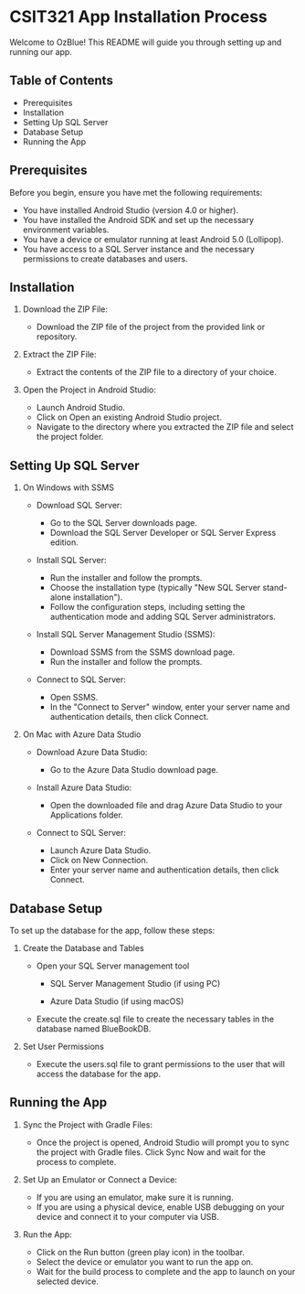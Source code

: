 # CSIT321 App Installation Process

Welcome to OzBlue! This README will guide you through setting up and running our app.

## Table of Contents
- Prerequisites
- Installation
- Setting Up SQL Server
- Database Setup
- Running the App

## Prerequisites
Before you begin, ensure you have met the following requirements:

- You have installed Android Studio (version 4.0 or higher).
- You have installed the Android SDK and set up the necessary environment variables.
- You have a device or emulator running at least Android 5.0 (Lollipop).
- You have access to a SQL Server instance and the necessary permissions to create databases and users.

## Installation

1. Download the ZIP File:

   - Download the ZIP file of the project from the provided link or repository.

2. Extract the ZIP File:

   - Extract the contents of the ZIP file to a directory of your choice.

3. Open the Project in Android Studio:

   - Launch Android Studio.
   - Click on Open an existing Android Studio project.
   - Navigate to the directory where you extracted the ZIP file and select the project folder.

## Setting Up SQL Server

1. On Windows with SSMS

   - Download SQL Server:
     
     - Go to the SQL Server downloads page.
     - Download the SQL Server Developer or SQL Server Express edition.
       
   - Install SQL Server:
     
      - Run the installer and follow the prompts.
      - Choose the installation type (typically "New SQL Server stand-alone installation").
      - Follow the configuration steps, including setting the authentication mode and adding SQL Server administrators.
        
   - Install SQL Server Management Studio (SSMS):
     
      - Download SSMS from the SSMS download page.
      - Run the installer and follow the prompts.
        
   - Connect to SQL Server:
     
      - Open SSMS.
      - In the "Connect to Server" window, enter your server name and authentication details, then click Connect.

2. On Mac with Azure Data Studio
   
   - Download Azure Data Studio:

      - Go to the Azure Data Studio download page.
   
   - Install Azure Data Studio:
     
      - Open the downloaded file and drag Azure Data Studio to your Applications folder.
   
   - Connect to SQL Server:
     
     - Launch Azure Data Studio.
      - Click on New Connection.
      - Enter your server name and authentication details, then click Connect.

## Database Setup

To set up the database for the app, follow these steps:

1. Create the Database and Tables

   - Open your SQL Server management tool
     
     - SQL Server Management Studio (if using PC)
       
     - Azure Data Studio (if using macOS)
       
   - Execute the create.sql file to create the necessary tables in the database named BlueBookDB.

2. Set User Permissions
   - Execute the users.sql file to grant permissions to the user that will access the database for the app.

## Running the App

1. Sync the Project with Gradle Files:

   - Once the project is opened, Android Studio will prompt you to sync the project with Gradle files. Click Sync Now and wait for the process to complete.

2. Set Up an Emulator or Connect a Device:

   - If you are using an emulator, make sure it is running.
   - If you are using a physical device, enable USB debugging on your device and connect it to your computer via USB.

3. Run the App:

   - Click on the Run button (green play icon) in the toolbar.
   - Select the device or emulator you want to run the app on.
   - Wait for the build process to complete and the app to launch on your selected device.
